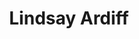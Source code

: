 ---
type: "member"
layout: "team"
title: "Lindsay Ardiff"
publish_name: "Lindsay Ardiff"
bg_image: ""
photo: ""
lab_position: "Undergrad Student"
lab_group: "Alumni"
status: "alumni"
---